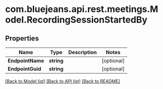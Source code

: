 # com.bluejeans.api.rest.meetings.Model.RecordingSessionStartedBy
## Properties

Name | Type | Description | Notes
------------ | ------------- | ------------- | -------------
**EndpointName** | **string** |  | [optional] 
**EndpointGuid** | **string** |  | [optional] 

[[Back to Model list]](../README.md#documentation-for-models) [[Back to API list]](../README.md#documentation-for-api-endpoints) [[Back to README]](../README.md)

